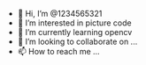 - 👋 Hi, I’m @1234565321
- 👀 I’m interested in picture code
- 🌱 I’m currently learning opencv
- 💞️ I’m looking to collaborate on ...
- 📫 How to reach me ...

<!---
1234565321/1234565321 is a ✨ special ✨ repository because its `README.md` (this file) appears on your GitHub profile.
You can click the Preview link to take a look at your changes.
--->
